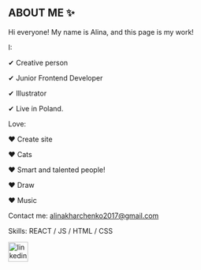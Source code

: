 ## ABOUT ME ✨

Hi everyone!
My name is Alina, and this page is my work!

I:

 ✔ Creative person 
 
 ✔ Junior Frontend Developer
 
 ✔ Illustrator
 
 ✔ Live in Poland.

Love:

 ♥ Create site
 
 ♥ Cats

 ♥ Smart and talented people!

 ♥ Draw

 ♥ Music

Contact me: alinakharchenko2017@gmail.com






Skills: REACT / JS / HTML / CSS

[<img src='https://cdn.jsdelivr.net/npm/simple-icons@3.0.1/icons/linkedin.svg' alt='linkedin' height='40'>](https://www.linkedin.com/in/https://www.linkedin.com/in/alina-kharchenko-450329169//)  




